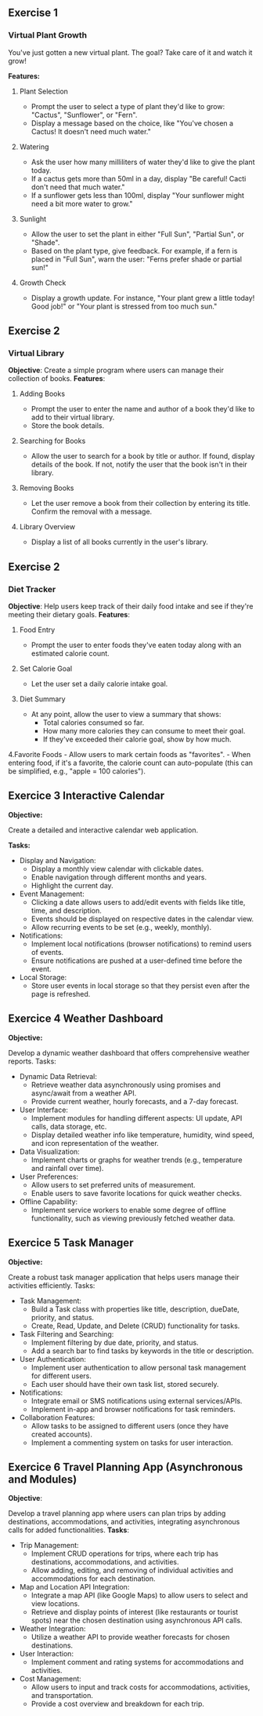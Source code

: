 ## Exercise 1


### Virtual Plant Growth

You've just gotten a new virtual plant. The goal? Take care of it and watch it grow!

**Features:**

1. Plant Selection
    - Prompt the user to select a type of plant they'd like to grow: "Cactus", "Sunflower", or "Fern".
    - Display a message based on the choice, like "You've chosen a Cactus! It doesn't need much water."

2. Watering
    - Ask the user how many milliliters of water they'd like to give the plant today.
    - If a cactus gets more than 50ml in a day, display "Be careful! Cacti don't need that much water."
    - If a sunflower gets less than 100ml, display "Your sunflower might need a bit more water to grow."

3. Sunlight
    - Allow the user to set the plant in either "Full Sun", "Partial Sun", or "Shade".
    - Based on the plant type, give feedback. For example, if a fern is placed in "Full Sun", warn the user: "Ferns prefer shade or partial sun!"

4. Growth Check
    - Display a growth update. For instance, "Your plant grew a little today! Good job!" or "Your plant is stressed from too much sun."


## Exercise 2

### Virtual Library

**Objective**: Create a simple program where users can manage their collection of books.
**Features**:

1. Adding Books
    - Prompt the user to enter the name and author of a book they'd like to add to their virtual library.
    - Store the book details.

2. Searching for Books
    - Allow the user to search for a book by title or author.
    If found, display details of the book. If not, notify the user that the book isn't in their library.

3. Removing Books
    - Let the user remove a book from their collection by entering its title.
    Confirm the removal with a message.

4. Library Overview
    - Display a list of all books currently in the user's library.


## Exercise 2

### Diet Tracker


**Objective**: Help users keep track of their daily food intake and see if they're meeting their dietary goals.
**Features**:

1. Food Entry
    - Prompt the user to enter foods they've eaten today along with an estimated calorie count.

2. Set Calorie Goal
    - Let the user set a daily calorie intake goal.

3. Diet Summary
    - At any point, allow the user to view a summary that shows:
        - Total calories consumed so far.
        - How many more calories they can consume to meet their goal.
        - If they've exceeded their calorie goal, show by how much.

4.Favorite Foods
    - Allow users to mark certain foods as "favorites".
    - When entering food, if it's a favorite, the calorie count can auto-populate (this can be simplified, e.g., "apple = 100 calories").


## Exercice 3 Interactive Calendar


**Objective:**

Create a detailed and interactive calendar web application.

**Tasks:**

- Display and Navigation:
    - Display a monthly view calendar with clickable dates.
    - Enable navigation through different months and years.
    - Highlight the current day.
- Event Management:
    - Clicking a date allows users to add/edit events with fields like title, time, and description.
    - Events should be displayed on respective dates in the calendar view.
    - Allow recurring events to be set (e.g., weekly, monthly).
- Notifications:
    - Implement local notifications (browser notifications) to remind users of events.
    - Ensure notifications are pushed at a user-defined time before the event.
- Local Storage:
    - Store user events in local storage so that they persist even after the page is refreshed.

## Exercice 4  Weather Dashboard

**Objective:**

Develop a dynamic weather dashboard that offers comprehensive weather reports.
Tasks:

- Dynamic Data Retrieval:
    - Retrieve weather data asynchronously using promises and async/await from a weather API.
    - Provide current weather, hourly forecasts, and a 7-day forecast.
- User Interface:
    - Implement modules for handling different aspects: UI update, API calls, data storage, etc.
    - Display detailed weather info like temperature, humidity, wind speed, and icon representation of the weather.
- Data Visualization:
    - Implement charts or graphs for weather trends (e.g., temperature and rainfall over time).
- User Preferences:
    - Allow users to set preferred units of measurement.
    - Enable users to save favorite locations for quick weather checks.
- Offline Capability:
    - Implement service workers to enable some degree of offline functionality, such as viewing previously fetched weather data.

## Exercice 5 Task Manager

**Objective:**

Create a robust task manager application that helps users manage their activities efficiently.
Tasks:

- Task Management:
    - Build a Task class with properties like title, description, dueDate, priority, and status.
    - Create, Read, Update, and Delete (CRUD) functionality for tasks.
- Task Filtering and Searching:
    - Implement filtering by due date, priority, and status.
    - Add a search bar to find tasks by keywords in the title or description.
- User Authentication:
    - Implement user authentication to allow personal task management for different users.
    - Each user should have their own task list, stored securely.
- Notifications:
    - Integrate email or SMS notifications using external services/APIs.
    - Implement in-app and browser notifications for task reminders.
- Collaboration Features:
    - Allow tasks to be assigned to different users (once they have created accounts).
    - Implement a commenting system on tasks for user interaction.

## Exercice 6 Travel Planning App (Asynchronous and Modules)
**Objective**:

Develop a travel planning app where users can plan trips by adding destinations, accommodations, and activities, integrating asynchronous calls for added functionalities.
**Tasks**:

- Trip Management:
    - Implement CRUD operations for trips, where each trip has destinations, accommodations, and activities.
    - Allow adding, editing, and removing of individual activities and accommodations for each destination.
- Map and Location API Integration:
    - Integrate a map API (like Google Maps) to allow users to select and view locations.
    - Retrieve and display points of interest (like restaurants or tourist spots) near the chosen destination using asynchronous API calls.
- Weather Integration:
    - Utilize a weather API to provide weather forecasts for chosen destinations.
- User Interaction:
    - Implement comment and rating systems for accommodations and activities.
- Cost Management:
    - Allow users to input and track costs for accommodations, activities, and transportation.
    - Provide a cost overview and breakdown for each trip.

